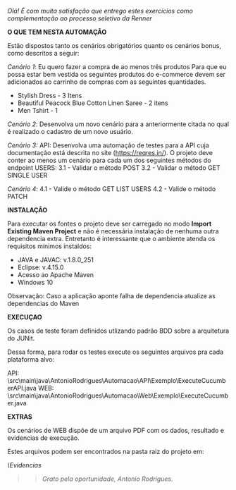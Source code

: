 *Olá! É com muita satisfação que entrego estes exercícios como complementação ao processo seletivo da Renner*


**O QUE TEM NESTA AUTOMAÇÃO**

Estão dispostos tanto os cenários obrigatórios quanto os cenários bonus, como descritos a seguir:

*Cenário 1*:
Eu quero fazer a compra de ao menos três produtos
Para que eu possa estar bem vestida os seguintes produtos do e-commerce devem ser adicionados ao carrinho de compras com as seguintes quantidades.

- Stylish Dress - 3 Itens
- Beautiful Peacock Blue Cotton Linen Saree - 2 itens 
- Men Tshirt - 1 

*Cenário 2*:
Desenvolva um novo cenário para a anteriormente citada no qual é realizado o cadastro de um novo usuário. 

*Cenário 3:*
API: Desenvolva uma automação de testes para a API cuja documentação está descrita no site (https://reqres.in/). 
O projeto deve conter ao menos um cenário para cada um dos seguintes métodos do endpoint USERS:
	3.1 - Validar o método POST 
	3.2 - Validar o método GET SINGLE USER

*Cenário 4*: 
	4.1 - Valide o método GET LIST USERS
	4.2 - Valide o método PATCH 

**INSTALAÇÃO**

Para executar os fontes o projeto deve ser carregado no modo **Import Existing Maven Project** e não é necessária instalação de nenhuma outra dependencia extra. Entretanto é interessante que o ambiente atenda os requisitos mínimos instaldos:

- JAVA e JAVAC: v.1.8.0_251
- Eclipse: v.4.15.0
- Acesso ao Apache Maven
- Windows 10

Observação: Caso a aplicação aponte falha de dependencia atualize as dependencias do Maven

**EXECUÇAO**

Os casos de teste foram definidos utlizando padrão BDD sobre a arquitetura do JUNit.

Dessa forma, para rodar os testes execute os seguintes arquivos pra cada plataforma alvo:

API: \src\main\java\AntonioRodrigues\Automacao\API\Exemplo\ExecuteCucumberAPI.java
WEB: \src\main\java\AntonioRodrigues\Automacao\Web\Exemplo\ExecuteCucumber.java


**EXTRAS**

Os cenários de WEB dispõe de um arquivo PDF com os dados, resultado e evidencias de execução.

Estes arquivos podem ser encontrados na pasta raiz do projeto em:

*\Evidencias*

> > *Grato pela oportunidade,*
 > > *Antonio Rodrigues.*


